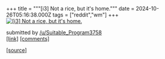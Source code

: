 +++
title = """[i3] Not a rice, but it's home."""
date = 2024-10-26T05:16:38.000Z
tags = ["reddit","wm"]
+++
[![[i3] Not a rice, but it's home.](https://external-preview.redd.it/Ro6fo8r60TCVqaiuKvOwmuTlTnbs45wMsaHKScQS_Cg.jpg?width=640&crop=smart&auto=webp&s=063bd3406a171f37f7aa60a66adf26f3eee6feb1 "[i3] Not a rice, but it's home.")](https://www.reddit.com/r/unixporn/comments/1gcdvkn/i3_not_a_rice_but_its_home/)

submitted by [/u/Suitable\_Program3758](https://www.reddit.com/user/Suitable_Program3758)  
[\[link\]](https://imgur.com/OlWtpfx) [\[comments\]](https://www.reddit.com/r/unixporn/comments/1gcdvkn/i3_not_a_rice_but_its_home/)

[[source]](https://www.reddit.com/r/unixporn/comments/1gcdvkn/i3_not_a_rice_but_its_home/)
